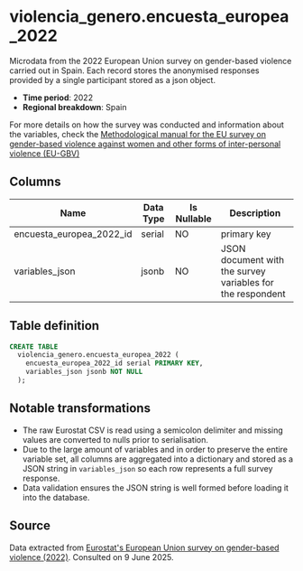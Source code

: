 # violencia_genero.encuesta_europea_2022

Microdata from the 2022 European Union survey on gender-based violence carried out in Spain. Each record stores the anonymised responses provided by a single participant stored as a json object.

- **Time period**: 2022
- **Regional breakdown**: Spain

For more details on how the survey was conducted and information about the variables, check the <a href="https://ec.europa.eu/eurostat/documents/3859598/13484289/KS-GQ-21-009-EN-N.pdf#page=151" target="blank">Methodological manual for the EU survey on gender-based violence against women and other forms of inter-personal violence (EU-GBV)</a>

## Columns

| Name | Data Type | Is Nullable | Description |
| --- | --- | --- | --- |
| encuesta_europea_2022_id | serial | NO | primary key |
| variables_json | jsonb | NO | JSON document with the survey variables for the respondent |

## Table definition

```sql
CREATE TABLE
  violencia_genero.encuesta_europea_2022 (
    encuesta_europea_2022_id serial PRIMARY KEY,
    variables_json jsonb NOT NULL
  );
```

## Notable transformations

- The raw Eurostat CSV is read using a semicolon delimiter and missing values are converted to nulls prior to serialisation.
- Due to the large amount of variables and in order to preserve the entire variable set, all columns are aggregated into a dictionary and stored as a JSON string in `variables_json` so each row represents a full survey response.
- Data validation ensures the JSON string is well formed before loading it into the database.

## Source
Data extracted from <a href="https://ec.europa.eu/eurostat/web/microdata/gender-based-violence" target="_blank">Eurostat's European Union survey on gender-based violence (2022)</a>.
Consulted on 9 June 2025.
